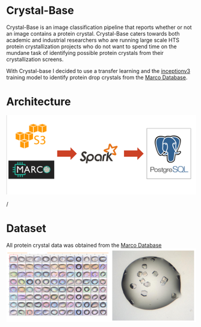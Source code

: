 # Crystal-Base

Crystal-Base is an image classification pipeline that reports whether or not an image contains a protein crystal. Crystal-Base caters towards both academic and industrial researchers who are running large scale HTS protein crystallization projects who do not want to spend time on the mundane task of identifying possible protein crystals from their crystallization screens.

With Crystal-base I decided to use a transfer learning and the [inceptionv3](https://www.tensorflow.org/tutorials/images/image_recognition) training model to identify protein drop crystals from the [Marco Database](https://marco.ccr.buffalo.edu/).

# Architecture
![Image of Pipeline](images/Pipeline.png)

/
# Dataset
All protein crystal data was obtained from the [Marco Database](https://marco.ccr.buffalo.edu/)
![Image of Protein Crystal Screen](images/Crystal-Screen.png)
